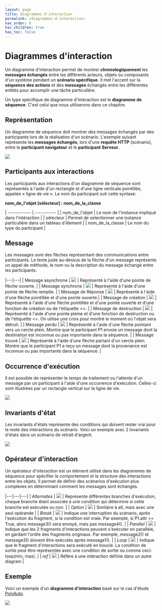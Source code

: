 ```yaml
---
layout: page
title: Diagrammes d'interaction
permalink: /diagrammes-d-interaction/
nav_order: 8
has_children: true
has_toc: false
---
```


# Diagrammes d'interaction
Un diagramme d'interaction permet de montrer **chronologiquement** les **messages échangés** entre les différents acteurs, objets ou composants d'un système pendant un **scénario spécifique**. Il met l'accent sur la **séquence des actions** et des **messages** échangés entre les différentes entités pour accomplir une tâche particulière.  

Un type spécifique de diagramme d'interaction est le **diagramme de séquence**. C'est celui que nous utiliserons dans ce chapitre.  

## Représentation

Un diagramme de séquence doit montrer des messages échangés par des participants lors de la réalisation d'un scénario.
L'exemple suivant représente les **messages échangés**, lors d'une **requête HTTP** (scénario), entre le **participant navigateur** et le **participant Serveur**.

![](/out/plant_uml/custom/interactionRepresentationExample.svg)

## Participants aux interactions
Les participants aux interactions d'un diagramme de séquence sont représentés à l'aide d'un rectangle et d'une ligne verticale pointillée, appelée « ligne de vie ». Le nom du participant suit cette syntaxe:  

**nom_de_l'objet [sélecteur] : nom_de_la_classe**

| ------------ | ----------- |
| nom_de_l'objet | Le nom de l'instance impliqué dans l'intéraction |
| sélecteur | Permet de selectionner une instance particulière dans un tableau d'élement |
| nom_de_la_classe  | Le nom du type du participant |

## Message  
Les messages sont des flèches représentant des communications entre participants. Le texte juste au-dessus de la flèche d'un message représente un appel de méthode, le nom ou la description du message échangé entre les participants.

|---|---|
| Message asynchrone | ![](/out/plant_uml/asyncMessageExample/asyncMessageExample.svg) | Représenté à l'aide d'une pointe de flèche ouverte. |
| Message synchrone | ![](/out/plant_uml/syncMessageExample/syncMessageExample.svg) | Représenté à l'aide d'une pointe de flèche remplie. |
| Message de Réponse | ![](/out/plant_uml/responseMessageExample/responseMessageExample.svg) | Représenté à l'aide d'une flèche pointillée et d'une pointe ouverte.|
| Message de création | ![](/out/plant_uml/createMessageExample/createMessageExample.svg) | Représenté à l'aide d'une flèche pointillée et d'une pointe ouverte et d'une fonction de création ou de l'étiquette <<create>>. |
| Message de destruction | ![](/out/plant_uml/destroyMessageExample/destroyMessageExample.svg) | Représenté à l'aide d'une pointe pleine et d'une fonction de destruction ou de l'étiquette <<destroy>>. On utilise une croix pour montré le moment où l'objet sera détruit. |
| Message perdu | ![](/out/plant_uml/custom/lostMessageExample.svg) | Représenté à l'aide d'une flèche pointant vers un cercle plein. Montre que le participant P1 envoie un message dont la destination est inconnue ou pas importante dans la séquence. |
| Message trouvé | ![](/out/plant_uml/custom/foundMessageExample.svg) | Représenté à l'aide d'une flèche partant d'un cercle plein. Montre que le participant P1 a reçu un message dont la provenance est inconnue ou pas importante dans la séquence. |

## Occurrence d'exécution 
Il est possible de représenter le temps de traitement ou l'attente d'un message par un participant à l'aide d'une occurrence d'exécution. Celles-ci sont illustrées par un rectangle vertical sur la ligne de vie.

![](/out/plant_uml/execOccurence/execOccurence.svg)

## Invariants d'état

Les invariants d'états représente des conditions qui doivent rester vrai pour le reste des interactions du scénario.
Voici un exemple avec 2 invariants d'états dans un scénario de retrait d'argent.

![](/out/plant_uml/custom/stateInvariantsExample.svg)

## Opérateur d'interaction
Un opérateur d'interaction est un élément utilisé dans les diagrammes de séquence pour spécifier le comportement et la structure des interactions entre les objets. Il permet de définir des scénarios d'exécution plus complexes en déterminant comment les messages sont échangés.

|---|---|---|
| *Alternates* | ![](/out/plant_uml/altOperatorExample/altOperatorExample.svg) | Représente différentes branches d'exécution, chaque branche étant associée à une condition qui détermine si cette branche est exécutée ou non. |
| *Option* | ![](/out/plant_uml/optOperatorExample/optOperatorExample.svg) | Similaire à alt, mais avec une seul opérande |
| *Break* | ![](/out/plant_uml/breakOperatorExample/breakOperatorExample.svg) | Indique une interruption du scénario, après l'exécution du fragment, si la condition est vraie. Par exemple, si P1.attr == True, alors message3() sera envoyé, mais pas message4(). |
| *Parallel* | ![](/out/plant_uml/parOperatorExample/parOperatorExample.svg) | Indique que les 2 fragments d'interactions peuvent s'exécuter en parallèle, en gardant l'ordre des fragments originaux. Par exemple, message2() et message3() doivent être exécutés après message1(). |
| *Loop* | ![](/out/plant_uml/loopOperatorExample/loopOperatorExample.svg) | Indique que le fragment d'interactions sera exécuté en boucle. La condition de sortie peut être représentée avec une condition de sortie ou comme ceci: loop(min, max). |
| *ref* | ![](/out/plant_uml/refOperatorExample/refOperatorExample.svg) | Réfère à une intéraction définie dans un autre diagram |

## Exemple

Voici un exemple d'un **diagramme d'interaction** basé sur le cas d'étude [PolyAuto](../polyauto/).  

![](/out/plant_uml/custom/interactionGlobalExample.svg)